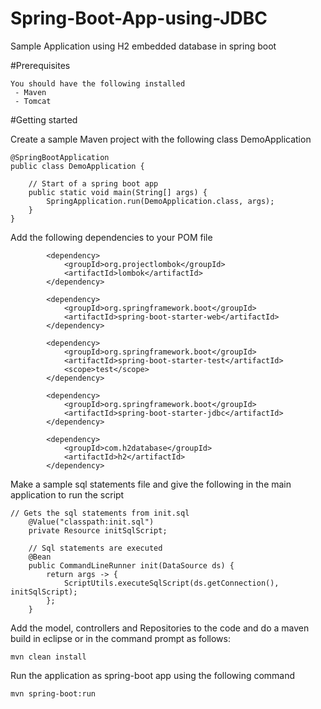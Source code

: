# Spring-Boot-App-using-JDBC
Sample Application using H2 embedded database in spring boot

#Prerequisites

```
You should have the following installed 
 - Maven 
 - Tomcat
```

#Getting started

Create a sample Maven project with the following class DemoApplication

```
@SpringBootApplication
public class DemoApplication {

	// Start of a spring boot app
	public static void main(String[] args) {
		SpringApplication.run(DemoApplication.class, args);
	}
}

```

Add the following dependencies to your POM file

```
		<dependency>
			<groupId>org.projectlombok</groupId>
			<artifactId>lombok</artifactId>
		</dependency>
   
		<dependency>
			<groupId>org.springframework.boot</groupId>
			<artifactId>spring-boot-starter-web</artifactId>
		</dependency>
    
		<dependency>
			<groupId>org.springframework.boot</groupId>
			<artifactId>spring-boot-starter-test</artifactId>
			<scope>test</scope>
		</dependency>
   
		<dependency>
			<groupId>org.springframework.boot</groupId>
			<artifactId>spring-boot-starter-jdbc</artifactId>
		</dependency>
    
		<dependency>
			<groupId>com.h2database</groupId>
			<artifactId>h2</artifactId>
		</dependency>
```

Make a sample sql statements file and give the following in the main application to run the script
```
// Gets the sql statements from init.sql
	@Value("classpath:init.sql")
	private Resource initSqlScript;

	// Sql statements are executed
	@Bean
	public CommandLineRunner init(DataSource ds) {
		return args -> {
			ScriptUtils.executeSqlScript(ds.getConnection(), initSqlScript);
		};
	}
  ```

Add the model, controllers and Repositories to the code and do a maven build in eclipse or in the command prompt as follows:

```
mvn clean install

```
Run the application as spring-boot app using the following command

```
mvn spring-boot:run
```
